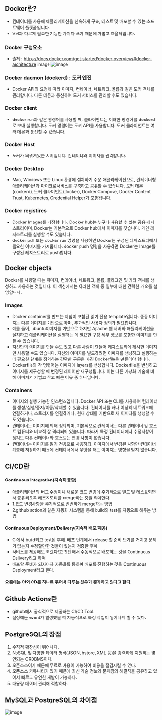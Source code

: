 ## Docker란?
- 컨테이너를 사용해 애플리케이션을 신속하게 구축, 테스트 및 배포할 수 있는 소프트웨어 플랫폼입니다.
- VM과 다르게 필요한 기능만 가져다 쓰기 때문에 가볍고 효율적입니다.
### Docker 구성요소
- 출처 : https://docs.docker.com/get-started/docker-overview/#docker-architecture image
  ![image](https://github.com/user-attachments/assets/74b3771f-3115-4c00-aedf-796e553e6e6a)

### Docker daemon (dockerd) : 도커 엔진
- Docker API의 요청에 따라 이미지, 컨테이너, 네트워크, 볼륨과 같은 도커 객체를 관리합니다. 다른 데몬과 통신하여 도커 서비스를 관리할 수도 있습니다.
### Docker client
- docker run과 같은 명령어를 사용할 때, 클라이언트는 이러한 명령어를 dockerd로 보내 실행합니다. 도커 명령어는 도커 API를 사용합니다. 도커 클라이언트는 여러 데몬과 통신할 수 있습니다.
### Docker Host
- 도커가 띄워져있는 서버입니다. 컨테이너와 이미지를 관리합니다.
### Docker Desktop
- Mac, Windows 또는 Linux 환경에 설치하기 쉬운 애플리케이션으로, 컨테이너형 애플리케이션과 마이크로서비스를 구축하고 공유할 수 있습니다. 도커 데몬(dockerd), 도커 클라이언트(docker), Docker Compose, Docker Content Trust, Kubernetes, Credential Helper가 포함됩니다.
### Docker registires
- Docker Images를 저장합니다. Docker hub는 누구나 사용할 수 있는 공용 레지스트리이며, Docker는 기본적으로 Docker hub에서 이미지를 찾습니다. 개인 레지스트리를 실행할 수도 있습니다.
- docker pull 또는 docker run 명령을 사용하면 Docker는 구성된 레지스트리에서 필요한 이미지를 가져옵니다. docker push 명령을 사용하면 Docker는 Image를 구성된 레지스트리로 push합니다.
  
## Docker objects
Docker를 사용할 때는 이미지, 컨테이너, 네트워크, 볼륨, 플러그인 및 기타 객체를 생성하고 사용하는 것입니다. 이 섹션에서는 이러한 객체 중 일부에 대한 간략한 개요를 설명합니다.

### Images
- Docker container를 만드는 지침이 포함된 읽기 전용 template입니다. 종종 이미지는 다른 이미지를 기반으로 하며, 추가적인 사용자 정의가 필요합니다.
- 예를 들어, ubuntu이미지를 기반으로 하지만 Apache 웹 서버와 애플리케이션을 설치하고 애플리케이션을 실행하는 데 필요한 구성 세부 정보를 포함한 이미지를 만들 수 있습니다.
- 자신만의 이미지를 만들 수도 있고 다른 사람이 만들어 레지스트리에 게시한 이미지만 사용할 수도 있습니다. 자신의 이미지를 빌드하려면 이미지를 생성하고 실행하는 데 필요한 단계를 정의하는 간단한 구문을 가진 Dockerfile을 만들어야 합니다.
- Dockerfile의 각 명령어는 이미지에 layers를 생성합니다. Dockerfile을 변경하고 이미지를 재구성할 때 변경된 레이어만 재구성됩니다. 이는 다른 가상화 기술에 비해 이미지가 가볍고 작고 빠른 이유 중 하나입니다.
### Containers
- 이미지의 실행 가능한 인스턴스입니다. Docker API 또는 CLI를 사용하여 컨테이너를 생성/실행/중지/이동/삭제할 수 있습니다. 컨테이너를 하나 이상의 네트워크에 연결하거나, 스토리지를 연결하거나, 현재 상태를 기반으로 새 이미지를 생성할 수도 있습니다.
- 컨테이너는 이미지에 의해 정의되며, 기본적으로 컨테이너는 다른 컨테이너 및 호스트 컴퓨터와 비교적 잘 격리되어 있습니다. 따라서 특정 컨테이너에서 수정사항이 생겨도 다른 컨테이너와 호스트는 변경 사항이 없습니다.
- 컨테이너는 이미지를 읽기 전용으로 사용하되, 이미지에서 변경된 사항만 컨테이너 계층에 저장하기 때문에 컨테이너에서 무엇을 해도 이미지는 영향을 받지 않습니다.

## CI/CD란
#### Continuous Integration(지속적 통합)
- 애플리케이션의 버그 수정이나 새로운 코드 변경이 주기적으로 빌드 및 테스트되면서 공유되도록 레포지토리를 merge하는 것을 의미한다.
- 1.코드 변경사항을 주기적으로 빈번하게 merge하는 방법
- 2.github action과 같은 자동화 시스템을 통해 build와 test를 자동으로 해주는 방법

#### Continuous Deployment/Delivery(지속적 배포/제공)
- CI에서 build되고 test된 후에, 배포 단계에서 release 할 준비 단계를 거치고 문제가 없는지 수정할만한 것들이 없는지 검증한 후에
- 서비스를 제공해도 되겠다!고 판단해서 수동적으로 배포하는 것을 Continuous Delivery라고 하며
- 배포할 준비가 되자마자 자동화를 통하여 배포를 진행하는 것을 Continuous Deployment라고 한다.

#### 요즘에는 CI와 CD를 하나로 묶어서 다루는 경우가 증가하고 있다고 한다. 
  
## Github Actions란
- github에서 공식적으로 제공하는 CI/CD Tool.
- 설정해둔 event가 발생했을 때 자동적으로 특정 작업이 일어나게 할 수 있다.

## PostgreSQL의 장점
1) 수직적 확장성이 뛰어나다.
2) NoSQL 및 다양한 데이터 형식(JSON, hstore, XML 등)을 강력하게 지원하는 몇 안되는 ORDBMS이다.
3) 오픈소스이기 때문에 무료로 사용이 가능하여 비용을 절감시킬 수 있다.
4) 오픈소스 커뮤니티가 있기 때문에 최신 기술 정보와 문제점의 해결책을 공유하고 있어서 빠르고 유연한 개발이 가능하다.
5) 대용량 데이터 관리에 적합하다.

## MySQL과 PostgreSQL의 차이점
![image](https://github.com/user-attachments/assets/7a8b72c7-90ce-4dac-9108-40abb5963329)

